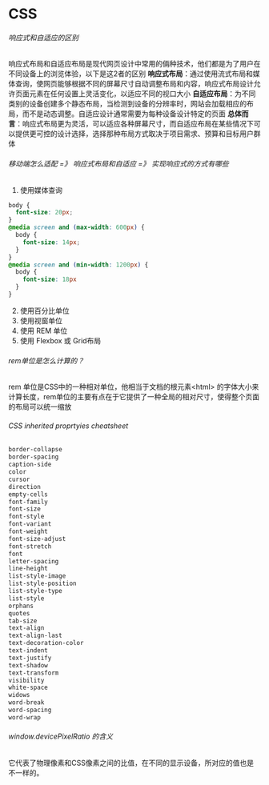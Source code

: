 # CSS

###### 响应式和自适应的区别

响应式布局和自适应布局是现代网页设计中常用的倆种技术，他们都是为了用户在不同设备上的浏览体验，以下是这2者的区别
**响应式布局**：通过使用流式布局和媒体查询，使网页能够根据不同的屏幕尺寸自动调整布局和内容，响应式布局设计允许页面元素在任何设置上灵活变化，以适应不同的视口大小
**自适应布局**：为不同类别的设备创建多个静态布局，当检测到设备的分辨率时，网站会加载相应的布局，而不是动态调整。自适应设计通常需要为每种设备设计特定的页面
**总体而言**：响应式布局更为灵活，可以适应各种屏幕尺寸，而自适应布局在某些情况下可以提供更可控的设计选择，选择那种布局方式取决于项目需求、预算和目标用户群体

###### 移动端怎么适配 =》 响应式布局和自适应  =》 实现响应式的方式有哪些

1. 使用媒体查询

``` css
body {
  font-size: 20px;
}
@media screen and (max-width: 600px) {
  body {
    font-size: 14px;
  }
}
@media screen and (min-width: 1200px) {
  body {
    font-size: 18px
  }
}
```

2. 使用百分比单位
3. 使用视窗单位
4. 使用 REM 单位
5. 使用 Flexbox 或 Grid布局

###### rem单位是怎么计算的？

rem 单位是CSS中的一种相对单位，他相当于文档的根元素\<html\> 的字体大小来计算长度，rem单位的主要有点在于它提供了一种全局的相对尺寸，使得整个页面的布局可以统一缩放

###### CSS inherited proprtyies cheatsheet

```css
border-collapse
border-spacing
caption-side
color
cursor
direction
empty-cells
font-family
font-size
font-style
font-variant
font-weight
font-size-adjust
font-stretch
font
letter-spacing
line-height
list-style-image
list-style-position
list-style-type
list-style
orphans
quotes
tab-size
text-align
text-align-last
text-decoration-color
text-indent
text-justify
text-shadow
text-transform
visibility
white-space
widows
word-break
word-spacing
word-wrap
```

###### window.devicePixelRatio 的含义

它代表了物理像素和CSS像素之间的比值，在不同的显示设备，所对应的值也是不一样的。

